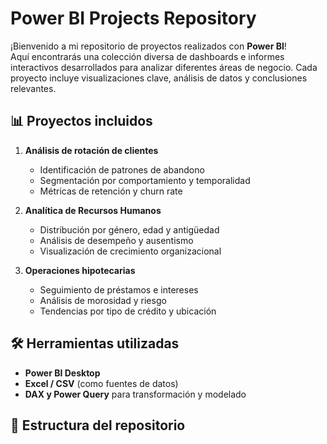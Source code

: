 # Power BI Projects Repository

¡Bienvenido a mi repositorio de proyectos realizados con **Power BI**!  
Aquí encontrarás una colección diversa de dashboards e informes interactivos desarrollados para analizar diferentes áreas de negocio. Cada proyecto incluye visualizaciones clave, análisis de datos y conclusiones relevantes.

## 📊 Proyectos incluidos

1. **Análisis de rotación de clientes**
   - Identificación de patrones de abandono
   - Segmentación por comportamiento y temporalidad
   - Métricas de retención y churn rate

2. **Analítica de Recursos Humanos**
   - Distribución por género, edad y antigüedad
   - Análisis de desempeño y ausentismo
   - Visualización de crecimiento organizacional

3. **Operaciones hipotecarias**
   - Seguimiento de préstamos e intereses
   - Análisis de morosidad y riesgo
   - Tendencias por tipo de crédito y ubicación

## 🛠️ Herramientas utilizadas

- **Power BI Desktop**
- **Excel / CSV** (como fuentes de datos)
- **DAX y Power Query** para transformación y modelado

## 📁 Estructura del repositorio
